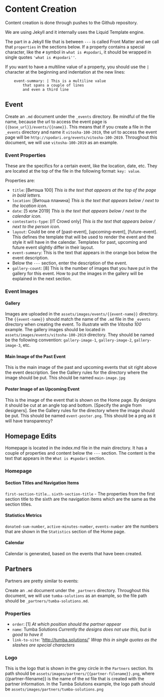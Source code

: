 # Content Creation

Content creation is done through pushes to the Github repository.

We are using Jekyll and it internally uses the Liquid Template engine. 

The part in a Jekyll file that is between `---` is called Front Matter and we call that `properties` in the sections below. If a property contains a special character, like the `#` symbol in `what is #spodari`, it should be wrapped in single quotes `'what is #spodari''`.

If you want to have a multiline value of a property, you should use the `|` character at the beginning and indentation at the new lines: 
```
	event-summary: | This is a multiline value
		that spans a couple of lines
		and even a third line
```

## Event 

Create an `.md` document under the `_events` directory. Be mindful of the file name, because the url to access the event page is `{{base_url}}/events/{{name}}`. This means that if you create a file in the `_events` directory and name it `vitosha-100-2019`, the url to access the event page will be `http://spodari.org/events/vitosha-100-2019`. Throughout this document, we will use `vitosha-100-2019` as an example.

### Event Properties

These are the specifics for a certain event, like the location, date, etc. They are located at the top of the file in the following format: `key: value`.

Properties are:
* `title`: [Витоша 100] *This is the text that appears at the top of the page in bold letters.*
* `location`: [Витоша планина] *This is the text that appears below / next to the location icon.*
* `date`: [5 юли 2019] *This is the text that appears below / next to the calendar icon.*
* `contestants-type`: [IT Crowd only] *This is the text that appears below / next to the person icon.*
* `layout`: Could be one of [past-event], [upcoming-event], [future-event]. This defines the template that will be used to render the event and the style it will have in the calendar. Templates for past, upcoming and future event slightly differ in their layout.
* `event-summary`: This is the text that appears in the orange box below the event description.
* Below the `---` section, enter the description of the event.
* `gallery-count`: [8] This is the number of images that you have put in the gallery for this event. How to put the images in the gallery will be explained in the next section.

### Event Images

#### Gallery

Images are uploaded in the `assets/images/events/{{event-name}}` directory. The `{{event-name}}` should match the name of the `.md` file in the `_events` directory when creating the event. To illustrate with the *Vitosha 100* example. The gallery images should be located in `assets/images/events/vitosha-100-2019` directory. They should be named be the following convention: `gallery-image-1`, `gallery-image-2`, `gallery-image-3`, etc. 

#### Main Image of the Past Event

This is the main image of the past and upcoming events that sit right above the event description. See the Gallery rules for the directory where the image should be put. This should be named `main-image.jpg`

#### Poster Image of an Upcoming Event

This is the image of the event that is shown on the Home page. By designs it should be cut at an angle top and bottom. [Specify the angle from designers]. See the Gallery rules for the directory where the image should be put. This should be named `event-poster.png`. This should be a png as it will have transparency?

## Homepage Edits

Homepage is located in the index.md file in the main directory. It has a couple of properties and content below the `---` section. The content is the text that appears in the `What is #spodari` section.

### Homepage

#### Section Titles and Navigation Items

`first-section-title`... `sixth-section-title` - The properties from the first section title to the sixth are the navigation items which are the same as the section titles.

#### Statistics Metrics

`donated-sum-number`, `active-minutes-number`, `events-number` are the numbers that are shown in the `Statistics` section of the Home page.

#### Calendar

Calendar is generated, based on the events that have been created.

## Partners

Partners are pretty similar to events:

Create an `.md` document under the `_partners` directory. Throughout this document, we will use `tumba-solutions` as an example, so the file path should be `_partners/tumba-solutions.md`.

### Properties

* `order`: [1] *At which position should the partner appear*
* `name`: Tumba Solutions *Currently the designs does not use this, but is good to have it*
* `link-to-site`: 'http://tumba.solutions/' *Wrap this in single quotes as the slashes are special characters*

### Logo 

This is the logo that is shown in the grey circle in the `Partners` section. Its path should be `assets/images/partners/{{partner-filename}}.png`, where {{partner-filename}} is the name of the `md` file that is created with the partner information. In the Tumba Solutions example, the logo path should be `assets/images/partners/tumba-solutions.png`

